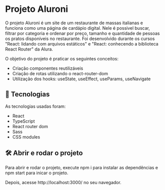 # Projeto Aluroni
O projeto Aluroni é um site de um restaurante de massas italianas e funciona como uma página de cardápio digital. Nele é possivel buscar, filtrar por categoria e ordenar por preço, tamanho e quantidade de pessoas os pratos disponíveis no restaurante. Foi desenvolvido durante os cursos "React: lidando com arquivos estáticos" e "React: conhecendo a biblioteca React Router" da Alura.

O objetivo do projeto é praticar os seguintes conceitos:
 - Criação componentes reutilizáveis
 - Criação de rotas utilizando o react-router-dom
 - Utilização dos hooks: useState, useEffect, useParams, useNavigate
 
 
## 🔧 Tecnologias
As tecnologias usadas foram:
- React
- TypeScript
- React router dom
- Sass
- CSS modules

## 🛠️ Abrir e rodar o projeto
Para abrir e rodar o projeto, execute npm i para instalar as dependências e npm start para inicar o projeto.

Depois, acesse http://localhost:3000/ no seu navegador.
